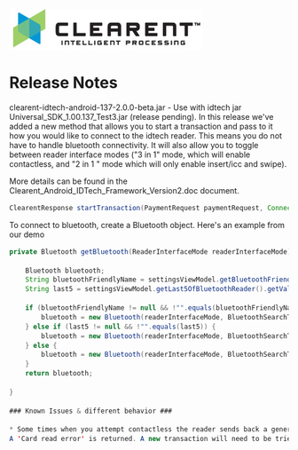 ![Screenshot](clearent_logo.jpg)

# Release Notes

clearent-idtech-android-137-2.0.0-beta.jar - Use with idtech jar Universal_SDK_1.00.137_Test3.jar (release pending). In this
release we've added a new method that allows you to start a transaction and pass to it how you would like to connect to the idtech reader. This means you do not have to handle bluetooth connectivity. It will also allow you to toggle between reader interface modes ("3 in 1" mode, which will enable contactless, and "2 in 1 " mode which will only enable insert/icc and swipe).

More details can be found in the Clearent_Android_IDTech_Framework_Version2.doc document.

```java
ClearentResponse startTransaction(PaymentRequest paymentRequest, Connection connection);

```
To connect to bluetooth, create a Bluetooth object. Here's an example from our demo

```java
private Bluetooth getBluetooth(ReaderInterfaceMode readerInterfaceMode) {

    Bluetooth bluetooth;
    String bluetoothFriendlyName = settingsViewModel.getBluetoothFriendlyName().getValue();
    String last5 = settingsViewModel.getLast5OfBluetoothReader().getValue();

    if (bluetoothFriendlyName != null && !"".equals(bluetoothFriendlyName)) {
        bluetooth = new Bluetooth(readerInterfaceMode, BluetoothSearchType.FRIENDLY_NAME, bluetoothFriendlyName);
    } else if (last5 != null && !"".equals(last5)) {
        bluetooth = new Bluetooth(readerInterfaceMode, BluetoothSearchType.LAST_5_OF_DEVICE_SERIAL_NUMBER, last5);
    } else {
        bluetooth = new Bluetooth(readerInterfaceMode, BluetoothSearchType.CONNECT_TO_FIRST_FOUND);
    }
    return bluetooth;

}

### Known Issues & different behavior ###

* Some times when you attempt contactless the reader sends back a generic response. When this happens the framework doesn't know whether to keep retrying the tap or fallback to a contact/swipe.
A 'Card read error' is returned. A new transaction will need to be tried.
